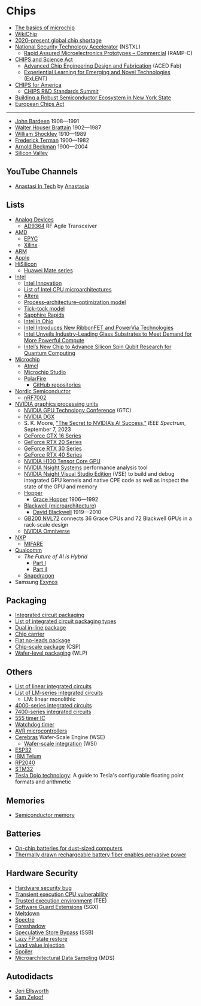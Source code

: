 # Chips
* [The basics of microchip](https://www.asml.com/en/technology/all-about-microchips/microchip-basics)
* [WikiChip](https://en.wikichip.org/wiki/WikiChip)
* [2020–present global chip shortage](https://en.wikipedia.org/wiki/2020%E2%80%93present_global_chip_shortage)
* [National Security Technology Accelerator](https://nstxl.org/) (NSTXL)
  * [Rapid Assured Microelectronics Prototypes – Commercial](https://nstxl.org/rampc-impacting-microelectronic/) (RAMP-C)
* [CHIPS and Science Act](https://en.wikipedia.org/wiki/CHIPS_and_Science_Act)
  * [Advanced Chip Engineering Design and Fabrication](https://beta.nsf.gov/funding/opportunities/advanced-chip-engineering-design-fabrication-aced) (ACED Fab)
  * [Experiential Learning for Emerging and Novel Technologies](https://beta.nsf.gov/funding/opportunities/experiential-learning-emerging-novel-technologies) (ExLENT)
* [CHIPS for America](https://www.nist.gov/chips)
  * [CHIPS R&D Standards Summit](https://www.nist.gov/news-events/events/2023/09/chips-rd-standards-summit)
* [Building a Robust Semiconductor Ecosystem in New York State](https://esd.ny.gov/industries/semiconductors)
* [European Chips Act](https://en.wikipedia.org/wiki/European_Chips_Act)
---
* [John Bardeen](https://en.wikipedia.org/wiki/John_Bardeen) 1908&mdash;1991
* [Walter Houser Brattain](https://en.wikipedia.org/wiki/Walter_Houser_Brattain) 1902&mdash;1987
* [William Shockley](https://en.wikipedia.org/wiki/William_Shockley) 1910&mdash;1989
* [Frederick Terman](https://en.wikipedia.org/wiki/Frederick_Terman) 1900&mdash;1982
* [Arnold Beckman](https://en.wikipedia.org/wiki/Arnold_Beckman) 1900&mdash;2004
* [Silicon Valley](https://en.wikipedia.org/wiki/Silicon_Valley)
## YouTube Channels
* [Anastasi In Tech](https://www.youtube.com/@AnastasiInTech) by [Anastasia](https://anastasiintech.com/)
## Lists
* [Analog Devices](https://en.wikipedia.org/wiki/Analog_Devices)
  * [AD9364](https://www.analog.com/en/products/ad9364.html) RF Agile Transceiver
* [AMD](https://en.wikipedia.org/wiki/List_of_AMD_processors)
  * [EPYC](https://en.wikipedia.org/wiki/Epyc)
  * [Xilinx](https://en.wikipedia.org/wiki/Xilinx)
* [ARM](https://en.wikipedia.org/wiki/List_of_ARM_processors)
* [Apple](https://en.wikipedia.org/wiki/Apple_silicon)
* [HiSilicon](https://en.wikipedia.org/wiki/HiSilicon)
  * [Huawei Mate series](https://en.wikipedia.org/wiki/Huawei_Mate_series)
* [Intel](https://en.wikipedia.org/wiki/List_of_Intel_processors)
  * [Intel Innovation](https://www.intel.com/content/www/us/en/events/on-event-series/innovation.html)
  * [List of Intel CPU microarchitectures](https://en.wikipedia.org/wiki/List_of_Intel_CPU_microarchitectures)
  * [Altera](https://en.wikipedia.org/wiki/Altera)
  * [Process–architecture–optimization model](https://en.wikipedia.org/wiki/Process%E2%80%93architecture%E2%80%93optimization_model)
  * [Tick–tock model](https://en.wikipedia.org/wiki/Tick%E2%80%93tock_model)
  * [Sapphire Rapids](https://en.wikipedia.org/wiki/Sapphire_Rapids)
  * [Intel in Ohio](https://www.intel.com/content/www/us/en/corporate-responsibility/intel-in-ohio.html)
  * [Intel Introduces New RibbonFET and PowerVia Technologies](https://www.intel.com/content/www/us/en/corporate/usa-chipmaking/news-and-resources/video-intel-intros-ribbonfet-powervia-technologies.html)
  * [Intel Unveils Industry-Leading Glass Substrates to Meet Demand for More Powerful Compute](https://www.intel.com/content/www/us/en/newsroom/news/intel-unveils-industry-leading-glass-substrates.html)
  * [Intel’s New Chip to Advance Silicon Spin Qubit Research for Quantum Computing](https://www.intel.com/content/www/us/en/newsroom/news/quantum-computing-chip-to-advance-research.html)
* [Microchip](https://en.wikipedia.org/wiki/Microchip_Technology)
  * [Atmel](https://en.wikipedia.org/wiki/Atmel)
  * [Microchip Studio](https://www.microchip.com/en-us/education/developer-help/learn-tools-software/mcu-mpu/studio)
  * [PolarFire](https://www.microchip.com/en-us/products/fpgas-and-plds/fpgas/polarfire-fpgas)
    * [GitHub repositories](https://github.com/polarfire-soc)
* [Nordic Semiconductor](https://en.wikipedia.org/wiki/Nordic_Semiconductor)
  * [nRF7002](https://www.nordicsemi.com/Products/nRF7002)
* [NVIDIA graphics processing units](https://en.wikipedia.org/wiki/List_of_Nvidia_graphics_processing_units)
  * [NVIDIA GPU Technology Conference](https://en.wikipedia.org/wiki/Nvidia_GTC) (GTC)
  * [NVIDIA DGX](https://en.wikipedia.org/wiki/Nvidia_DGX)
  * S. K. Moore, ["The Secret to NVIDIA’s AI Success,"](https://spectrum.ieee.org/nvidia-gpu) *IEEE Spectrum*, September 7, 2023
  * [GeForce GTX 16 Series](https://www.nvidia.com/en-us/geforce/graphics-cards/16-series/)
  * [GeForce RTX 20 Series](https://www.nvidia.com/en-us/geforce/20-series/)
  * [GeForce RTX 30 Series](https://www.nvidia.com/en-us/geforce/graphics-cards/30-series/)
  * [GeForce RTX 40 Series](https://www.nvidia.com/en-us/geforce/graphics-cards/40-series/)
  * [NVIDIA H100 Tensor Core GPU](https://www.nvidia.com/en-us/data-center/h100/)
  * [NVIDIA Nsight Systems](https://developer.nvidia.com/nsight-systems) performance analysis tool
  * [NVIDIA Nsight Visual Studio Edition](https://developer.nvidia.com/nsight-visual-studio-edition) (VSE) to build and debug integrated GPU kernels and native CPE code as well as inspect the state of the GPU and memory
  * [Hopper](https://en.wikipedia.org/wiki/Hopper_(microarchitecture))
    * [Grace Hopper](https://en.wikipedia.org/wiki/Grace_Hopper) 1906&mdash;1992
  * [Blackwell (microarchitecture)](https://en.wikipedia.org/wiki/Blackwell_(microarchitecture))
    * [David Blackwell](https://en.wikipedia.org/wiki/David_Blackwell) 1919&mdash;2010
  * [GB200 NVL72](https://www.nvidia.com/en-us/data-center/gb200-nvl72/) connects 36 Grace CPUs and 72 Blackwell GPUs in a rack-scale design
  * [NVIDIA Omniverse](https://en.wikipedia.org/wiki/Nvidia_Omniverse)
* [NXP](https://en.wikipedia.org/wiki/List_of_NXP_products)
  * [MIFARE](https://en.wikipedia.org/wiki/MIFARE)
* [Qualcomm](https://en.wikipedia.org/wiki/Qualcomm)
  * *The Future of AI is Hybrid*
    * [Part I](https://www.qualcomm.com/content/dam/qcomm-martech/dm-assets/documents/Whitepaper-The-future-of-AI-is-hybrid-Part-1-Unlocking-the-generative-AI-future-with-on-device-and-hybrid-AI.pdf)
    * [Part II](https://www.qualcomm.com/content/dam/qcomm-martech/dm-assets/documents/Whitepaper-The-future-of-AI-is-hybrid-Part-2-Qualcomm-is-uniquely-positioned-to-scale-hybrid-AI.pdf)
  * [Snapdragon](https://en.wikipedia.org/wiki/List_of_Qualcomm_Snapdragon_processors)
* Samsung [Exynos](https://en.wikipedia.org/wiki/Exynos)

## Packaging
* [Integrated circuit packaging](https://en.wikipedia.org/wiki/Integrated_circuit_packaging)
* [List of integrated circuit packaging types](https://en.wikipedia.org/wiki/List_of_integrated_circuit_packaging_types)
* [Dual in-line package](https://en.wikipedia.org/wiki/Dual_in-line_package)
* [Chip carrier](https://en.wikipedia.org/wiki/Chip_carrier)
* [Flat no-leads package](https://en.wikipedia.org/wiki/Flat_no-leads_package)
* [Chip-scale package](https://en.wikipedia.org/wiki/Chip-scale_package) (CSP)
* [Wafer-level packaging](https://en.wikipedia.org/wiki/Wafer-level_packaging) (WLP)

## Others
* [List of linear integrated circuits](https://en.wikipedia.org/wiki/List_of_linear_integrated_circuits)
* [List of LM-series integrated circuits](https://en.wikipedia.org/wiki/List_of_LM-series_integrated_circuits)
  * LM: linear monolithic
* [4000-series integrated circuits](https://en.wikipedia.org/wiki/4000-series_integrated_circuits)
* [7400-series integrated circuits](https://en.wikipedia.org/wiki/7400-series_integrated_circuits)
* [555 timer IC](https://en.wikipedia.org/wiki/555_timer_IC)
* [Watchdog timer](https://en.wikipedia.org/wiki/Watchdog_timer)
* [AVR microcontrollers](https://en.wikipedia.org/wiki/AVR_microcontrollers)
* [Cerebras](https://en.wikipedia.org/wiki/Cerebras) Wafer-Scale Engine (WSE)
  * [Wafer-scale integration](https://en.wikipedia.org/wiki/Wafer-scale_integration) (WSI)
* [ESP32](https://en.wikipedia.org/wiki/ESP32)
* [IBM Telum](https://en.wikipedia.org/wiki/IBM_Telum_(microprocessor))
* [RP2040](https://en.wikipedia.org/wiki/RP2040)
* [STM32](https://en.wikipedia.org/wiki/STM32)
* [Tesla Dojo technology](https://cdn.motor1.com/pdf-files/535242876-tesla-dojo-technology.pdf): A guide to Tesla's configurable floating point formats and arithmetic

## Memories
* [Semiconductor memory](https://en.wikipedia.org/wiki/Semiconductor_memory)

## Batteries
* [On-chip batteries for dust-sized computers](https://onlinelibrary.wiley.com/doi/10.1002/aenm.202103641)
* [Thermally drawn rechargeable battery fiber enables pervasive power](https://www.sciencedirect.com/science/article/abs/pii/S1369702121004077)

## Hardware Security
* [Hardware security bug](https://en.wikipedia.org/wiki/Hardware_security_bug)
* [Transient execution CPU vulnerability](https://en.wikipedia.org/wiki/Transient_execution_CPU_vulnerability)
* [Trusted execution environment](https://en.wikipedia.org/wiki/Trusted_execution_environment) (TEE)
* [Software Guard Extensions](https://en.wikipedia.org/wiki/Software_Guard_Extensions) (SGX)
* [Meltdown](https://en.wikipedia.org/wiki/Meltdown_(security_vulnerability))
* [Spectre](https://en.wikipedia.org/wiki/Spectre_(security_vulnerability))
* [Foreshadow](https://en.wikipedia.org/wiki/Foreshadow)
* [Speculative Store Bypass](https://en.wikipedia.org/wiki/Speculative_Store_Bypass) (SSB)
* [Lazy FP state restore](https://en.wikipedia.org/wiki/Lazy_FP_state_restore)
* [Load value injection](https://en.wikipedia.org/wiki/Load_value_injection)
* [Spoiler](https://en.wikipedia.org/wiki/Spoiler_(security_vulnerability))
* [Microarchitectural Data Sampling](https://en.wikipedia.org/wiki/Microarchitectural_Data_Sampling) (MDS)

## Autodidacts
* [Jeri Ellsworth](https://en.wikipedia.org/wiki/Jeri_Ellsworth)
* [Sam Zeloof](https://en.wikipedia.org/wiki/Sam_Zeloof)
